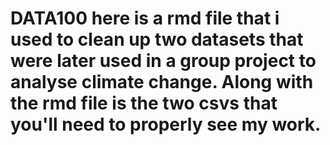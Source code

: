 # DATA100 here is a rmd file that i used to clean up two datasets that were later used in a group project to analyse climate change. Along with the rmd file is the two csvs that you'll need to properly see my work.
